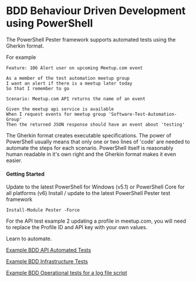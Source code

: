 # BDD Behaviour Driven Development using PowerShell  

The PowerShell Pester framework supports automated tests using the Gherkin format.

For example
````
Feature: 106 Alert user on upcoming Meetup.com event

As a member of the test automation meetup group
I want an alert if there is a meetup later today
So that I remember to go

Scenario: Meetup.com API returns the name of an event

Given the meetup api service is available
When I request events for meetup group 'Software-Test-Automation-Group'
Then the returned JSON response should have an event about 'testing'
````

The Gherkin format creates executable specifications. 
The power of PowerShell usually means that only one or two lines of 'code' are needed to automate the steps for each scenario.
PowerShell itself is reasonably human readable in it's own right and the Gherkin format makes it even easier.

#### Getting Started
Update to the latest PowerShell for Windows (v5.1) or PowerShell Core for all platforms (v6)
Install / update to the latest PowerShell Pester test framework
```
Install-Module Pester -Force
```

For the API test example 2 updating a profile in meetup.com, you will need to replace the Profile ID and API key with your own values.

Learn to automate.

[Example BDD API Automated Tests](api)

[Example BDD Infrastructure Tests](infra)

[Example BDD Operational tests for a log file script](logs)
